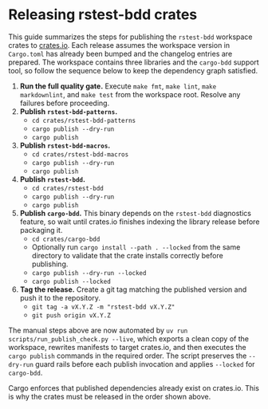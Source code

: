 # Releasing rstest-bdd crates

This guide summarizes the steps for publishing the `rstest-bdd` workspace
crates to [crates.io](https://crates.io/). Each release assumes the workspace
version in `Cargo.toml` has already been bumped and the changelog entries are
prepared. The workspace contains three libraries and the `cargo-bdd` support
tool, so follow the sequence below to keep the dependency graph satisfied.

1. **Run the full quality gate.** Execute `make fmt`, `make lint`,
   `make markdownlint`, and `make test` from the workspace root. Resolve any
   failures before proceeding.
2. **Publish `rstest-bdd-patterns`.**
   - `cd crates/rstest-bdd-patterns`
   - `cargo publish --dry-run`
   - `cargo publish`
3. **Publish `rstest-bdd-macros`.**
   - `cd crates/rstest-bdd-macros`
   - `cargo publish --dry-run`
   - `cargo publish`
4. **Publish `rstest-bdd`.**
   - `cd crates/rstest-bdd`
   - `cargo publish --dry-run`
   - `cargo publish`
5. **Publish `cargo-bdd`.** This binary depends on the `rstest-bdd`
   diagnostics feature, so wait until crates.io finishes indexing the library
   release before packaging it.
   - `cd crates/cargo-bdd`
   - Optionally run `cargo install --path . --locked` from the same directory to
     validate that the crate installs correctly before publishing.
   - `cargo publish --dry-run --locked`
   - `cargo publish --locked`
6. **Tag the release.** Create a git tag matching the published version and
   push it to the repository.
   - `git tag -a vX.Y.Z -m "rstest-bdd vX.Y.Z"`
   - `git push origin vX.Y.Z`

The manual steps above are now automated by
`uv run scripts/run_publish_check.py --live`, which exports a clean copy of the
workspace, rewrites manifests to target crates.io, and then executes the
`cargo publish` commands in the required order. The script preserves the
`--dry-run` guard rails before each publish invocation and applies `--locked`
for `cargo-bdd`.

Cargo enforces that published dependencies already exist on crates.io. This is
why the crates must be released in the order shown above.
